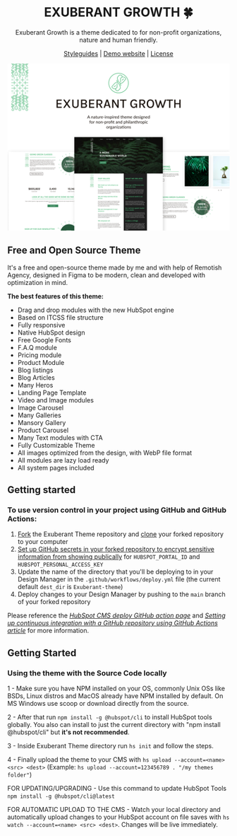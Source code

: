 <h1 align="center">EXUBERANT GROWTH 🍀</h1>

<p align="center">
  Exuberant Growth is a theme dedicated to for non-profit organizations, nature and human friendly.
</p>

<p align="center">
  <a href="./STYLEGUIDE.md">Styleguides</a> |
  <a href="https://marketplace.remotish.agency/exuberant-theme">Demo website</a> |
  <a href="./LICENSE">License</a>
</p>

<img src="./Cover.png" alt="Promotional cover of Exuberant Growth Theme">

## Free and Open Source Theme
It's a free and open-source theme made by me and with help of Remotish Agency, designed in Figma to be modern, clean and developed with optimization in mind.

**The best features of this theme:**
 
- Drag and drop modules with the new HubSpot engine
- Based on ITCSS file structure
- Fully responsive 
- Native HubSpot design
- Free Google Fonts
- F.A.Q module
- Pricing module
- Product Module
- Blog listings
- Blog Articles
- Many Heros
- Landing Page Template
- Video and Image modules
- Image Carousel
- Many Galleries
- Mansory Gallery
- Product Carousel
- Many Text modules with CTA
- Fully Customizable Theme
- All images optimized from the design, with WebP file format
- All modules are lazy load ready
- All system pages included

## Getting started
### To use version control in your project using GitHub and GitHub Actions:

1. [Fork](https://help.github.com/en/github/getting-started-with-github/fork-a-repo) the Exuberant Theme repository and [clone](https://help.github.com/en/github/creating-cloning-and-archiving-repositories/cloning-a-repository) your forked repository to your computer
2. [Set up GitHub secrets in your forked repository to encrypt sensitive information from showing publically](https://help.github.com/en/actions/configuring-and-managing-workflows/creating-and-storing-encrypted-secrets) for `HUBSPOT_PORTAL_ID` and `HUBSPOT_PERSONAL_ACCESS_KEY`
3. Update the name of the directory that you'll be deploying to in your Design Manager in the `.github/workflows/deploy.yml` file (the current default `dest_dir` is `Exuberant-theme`)
4. Deploy changes to your Design Manager by pushing to the `main` branch of your forked repository

Please reference the [_HubSpot CMS deploy GitHub action page_](https://github.com/marketplace/actions/hubspot-cms-deploy) and _[Setting up continuous integration with a GitHub repository using GitHub Actions article](https://designers.hubspot.com/tutorials/github-integration)_ for more information.

## Getting Started
### Using the theme with the Source Code locally

1 - Make sure you have NPM installed on your OS, commonly Unix OSs like BSDs, Linux distros and MacOS already have NPM installed by default. On MS Windows use scoop or download directly from the source.

2 - After that run ``` npm install -g @hubspot/cli ``` to install HubSpot tools globally. You also can install to just the current directory with "npm install @hubspot/cli" but **it's not recommended**.

3 - Inside Exuberant Theme directory run ```hs init``` and follow the steps.

4 - Finally upload the theme to your CMS with ```hs upload --account=<name> <src> <dest>``` (Example: ``` hs upload --account=123456789 . "/my themes folder" ```)
  
FOR UPDATING/UPGRADING - Use this command to update HubSpot Tools ``` npm install -g @hubspot/cli@latest ```
  
FOR AUTOMATIC UPLOAD TO THE CMS - Watch your local directory and automatically upload changes to your HubSpot account on file saves with ``` hs watch --account=<name> <src> <dest> ```. Changes will be live immediately.
